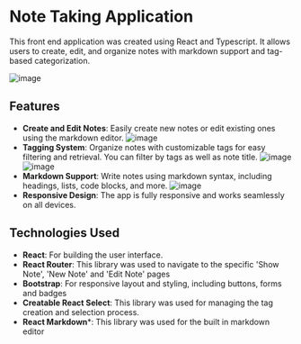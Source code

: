 
# Note Taking Application

This front end application was created using React and Typescript. It allows users to create, edit, and organize notes with markdown support and tag-based categorization.

![image](https://github.com/user-attachments/assets/8bb74846-5cae-4564-90d7-076b7ae6d702)

## Features

- **Create and Edit Notes**: Easily create new notes or edit existing ones using the markdown editor.
  ![image](https://github.com/user-attachments/assets/2068585e-360d-4e9f-bfc2-b435d11a4fd0)
- **Tagging System**: Organize notes with customizable tags for easy filtering and retrieval. You can filter by tags as well as note title. 
  ![image](https://github.com/user-attachments/assets/a00fe1c0-a5d0-4478-8789-78e60c153d93)
  ![image](https://github.com/user-attachments/assets/d4276882-25d4-4fb0-914b-8b982fc67f1c)
- **Markdown Support**: Write notes using markdown syntax, including headings, lists, code blocks, and more.
  ![image](https://github.com/user-attachments/assets/9fd33d8d-8d8d-410d-8332-ccb03e684b23)
- **Responsive Design**: The app is fully responsive and works seamlessly on all devices. 

## Technologies Used

- **React**: For building the user interface.
- **React Router**: This library was used to navigate to the specific 'Show Note', 'New Note' and 'Edit Note' pages
- **Bootstrap**: For responsive layout and styling, including buttons, forms and badges
- **Creatable React Select**: This library was used for managing the tag creation and selection process.
- **React Markdown***: This library was used for the built in markdown editor
```
